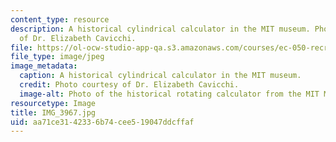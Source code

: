 ```yaml
---
content_type: resource
description: A historical cylindrical calculator in the MIT museum. Photo courtesy
  of Dr. Elizabeth Cavicchi.
file: https://ol-ocw-studio-app-qa.s3.amazonaws.com/courses/ec-050-recreate-experiments-from-history-inform-the-future-from-the-past-galileo-january-iap-2010/aa71ce3142336b74cee519047ddcffaf_IMG_3967.jpg
file_type: image/jpeg
image_metadata:
  caption: A historical cylindrical calculator in the MIT museum.
  credit: Photo courtesy of Dr. Elizabeth Cavicchi.
  image-alt: Photo of the historical rotating calculator from the MIT Museum.
resourcetype: Image
title: IMG_3967.jpg
uid: aa71ce31-4233-6b74-cee5-19047ddcffaf
---
```


